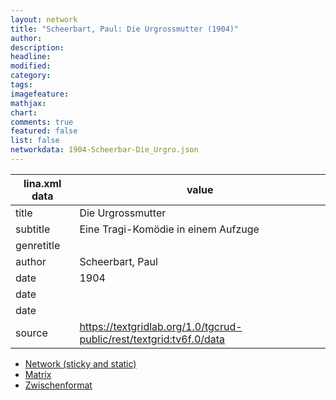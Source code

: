 ```yaml
---
layout: network
title: "Scheerbart, Paul: Die Urgrossmutter (1904)"
author:
description:
headline:
modified:
category:
tags:
imagefeature: 
mathjax: 
chart: 
comments: true
featured: false
list: false
networkdata: 1904-Scheerbar-Die_Urgro.json
---
```

lina.xml data  | value
------------- | -------------
title|Die Urgrossmutter
subtitle|Eine Tragi-Komödie in einem Aufzuge
genretitle|
author|Scheerbart, Paul
date|1904
date|
date|
source|https://textgridlab.org/1.0/tgcrud-public/rest/textgrid:tv6f.0/data


* [Network (sticky and static)](/network310)
* [Matrix](/matrix310)
* [Zwischenformat](/lina310 )
